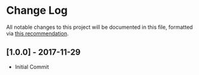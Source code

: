 # Change Log
All notable changes to this project will be documented in this file, formatted via [this recommendation](http://keepachangelog.com/).

## [1.0.0] - 2017-11-29
- Initial Commit
